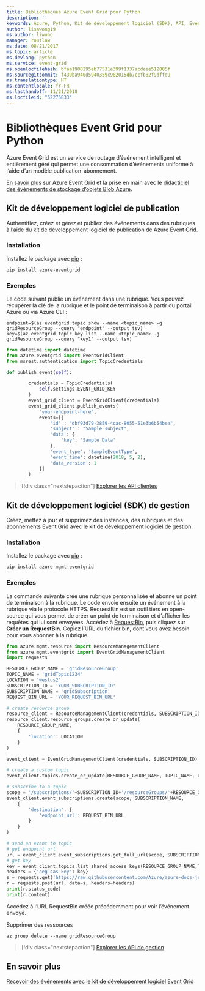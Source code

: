 ```yaml
---
title: Bibliothèques Azure Event Grid pour Python
description: ''
keywords: Azure, Python, Kit de développement logiciel (SDK), API, Event Grid
author: lisawong19
ms.author: liwong
manager: routlaw
ms.date: 08/21/2017
ms.topic: article
ms.devlang: python
ms.service: event-grid
ms.openlocfilehash: bfaa1908295eb77531e399f1337acdeee512005f
ms.sourcegitcommit: f439ba940d5940359c982015db7ccfb82f9dffd9
ms.translationtype: HT
ms.contentlocale: fr-FR
ms.lasthandoff: 11/21/2018
ms.locfileid: "52276833"
---
```

# <a name="event-grid-libraries-for-python"></a>Bibliothèques Event Grid pour Python


Azure Event Grid est un service de routage d’événement intelligent et entièrement géré qui permet une consommation d’événements uniforme à l’aide d’un modèle publication-abonnement.

[En savoir plus](/azure/event-grid/overview) sur Azure Event Grid et la prise en main avec le [didacticiel des événements de stockage d’objets Blob Azure](/azure/storage/blobs/storage-blob-event-quickstart). 

## <a name="publish-sdk"></a>Kit de développement logiciel de publication

Authentifiez, créez et gérez et publiez des événements dans des rubriques à l’aide du kit de développement logiciel de publication de Azure Event Grid.

### <a name="installation"></a>Installation 

Installez le package avec [pip](https://pip.pypa.io/en/stable/quickstart/) :

```bash
pip install azure-eventgrid
```

### <a name="example"></a>Exemples 

Le code suivant publie un événement dans une rubrique. Vous pouvez récupérer la clé de la rubrique et le point de terminaison à partir du portail Azure ou via Azure CLI :

```azurecli-interactive
endpoint=$(az eventgrid topic show --name <topic_name> -g gridResourceGroup --query "endpoint" --output tsv)
key=$(az eventgrid topic key list --name <topic_name> -g gridResourceGroup --query "key1" --output tsv)
```

```python
from datetime import datetime
from azure.eventgrid import EventGridClient
from msrest.authentication import TopicCredentials

def publish_event(self):

        credentials = TopicCredentials(
            self.settings.EVENT_GRID_KEY
        )
        event_grid_client = EventGridClient(credentials)
        event_grid_client.publish_events(
            "your-endpoint-here",
            events=[{
                'id' : "dbf93d79-3859-4cac-8055-51e3b6b54bea",
                'subject' : "Sample subject",
                'data': {
                    'key': 'Sample Data'
                },
                'event_type': 'SampleEventType',
                'event_time': datetime(2018, 5, 2),
                'data_version': 1
            }]
        )
```

> [!div class="nextstepaction"]
> [Explorer les API clientes](/python/api/overview/azure/eventgrid/client)

## <a name="management-sdk"></a>Kit de développement logiciel (SDK) de gestion

Créez, mettez à jour et supprimez des instances, des rubriques et des abonnements Event Grid avec le kit de développement logiciel de gestion.

### <a name="installation"></a>Installation 

Installez le package avec [pip](https://pip.pypa.io/en/stable/quickstart/) :

```bash
pip install azure-mgmt-eventgrid
```

### <a name="example"></a>Exemples

La commande suivante crée une rubrique personnalisée et abonne un point de terminaison à la rubrique. Le code envoie ensuite un événement à la rubrique via le protocole HTTPS.
RequestBin est un outil tiers en open-source qui vous permet de créer un point de terminaison et d’afficher les requêtes qui lui sont envoyées. Accédez à [RequestBin](https://requestb.in/), puis cliquez sur **Créer un RequestBin**. Copiez l’URL du fichier bin, dont vous avez besoin pour vous abonner à la rubrique.

```python
from azure.mgmt.resource import ResourceManagementClient
from azure.mgmt.eventgrid import EventGridManagementClient
import requests

RESOURCE_GROUP_NAME = 'gridResourceGroup'
TOPIC_NAME = 'gridTopic1234'
LOCATION = 'westus2'
SUBSCRIPTION_ID = 'YOUR_SUBSCRIPTION_ID'
SUBSCRIPTION_NAME = 'gridSubscription'
REQUEST_BIN_URL = 'YOUR_REQUEST_BIN_URL'

# create resource group
resource_client = ResourceManagementClient(credentials, SUBSCRIPTION_ID)
resource_client.resource_groups.create_or_update(
    RESOURCE_GROUP_NAME,
    {
        'location': LOCATION
    }
)

event_client = EventGridManagementClient(credentials, SUBSCRIPTION_ID)

# create a custom topic
event_client.topics.create_or_update(RESOURCE_GROUP_NAME, TOPIC_NAME, LOCATION)

# subscribe to a topic
scope = '/subscriptions/'+SUBSCRIPTION_ID+'/resourceGroups/'+RESOURCE_GROUP_NAME+'/providers/Microsoft.EventGrid/topics/'+TOPIC_NAME
event_client.event_subscriptions.create(scope, SUBSCRIPTION_NAME,
    {
        'destination': {
            'endpoint_url': REQUEST_BIN_URL
        }
    }
)

# send an event to topic
# get endpoint url
url = event_client.event_subscriptions.get_full_url(scope, SUBSCRIPTION_NAME).endpoint_url
# get key
key = event_client.topics.list_shared_access_keys(RESOURCE_GROUP_NAME,TOPIC_NAME).key1
headers = {'aeg-sas-key': key}
s = requests.get('https://raw.githubusercontent.com/Azure/azure-docs-json-samples/master/event-grid/customevent.json')
r = requests.post(url, data=s, headers=headers)
print(r.status_code)
print(r.content)
```
Accédez à l’URL RequestBin créée précédemment pour voir l’événement envoyé.

Supprimer des ressources
```azurecli-interactive
az group delete --name gridResourceGroup
```

> [!div class="nextstepaction"]
> [Explorer les API de gestion](/python/api/overview/azure/eventgrid/management)

## <a name="learn-more"></a>En savoir plus

[Recevoir des événements avec le kit de développement logiciel Event Grid](/azure/event-grid/receive-events)
